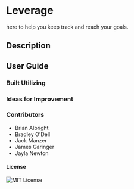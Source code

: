 # Leverage
here to help you keep track and reach your goals.

## Description
  
## User Guide 
<!-- Deployed Link -->

### Built Utilizing

### Ideas for Improvement

### Contributors
- Brian Albright
- Bradley O'Dell
- Jack Manzer
- James Garinger 
- Jayla Newton

#### License
![MIT License](https://img.shields.io/apm/l/PACK?style=plastic)

